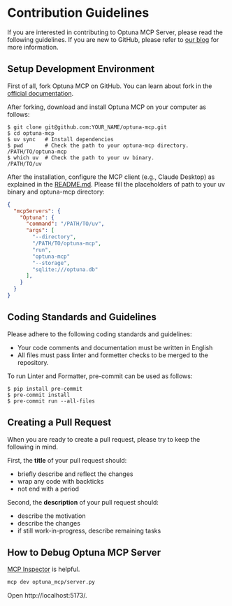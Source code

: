 # Contribution Guidelines

If you are interested in contributing to Optuna MCP Server, please read the following guidelines.
If you are new to GitHub, please refer to [our blog](https://medium.com/optuna/optuna-wants-your-pull-request-ff619572302c) for more information.


## Setup Development Environment

First of all, fork Optuna MCP on GitHub. You can learn about fork in the [official documentation](https://docs.github.com/en/github/getting-started-with-github/fork-a-repo).

After forking, download and install Optuna MCP on your computer as follows:

```
$ git clone git@github.com:YOUR_NAME/optuna-mcp.git
$ cd optuna-mcp
$ uv sync   # Install dependencies
$ pwd       # Check the path to your optuna-mcp directory.
/PATH/TO/optuna-mcp
$ which uv  # Check the path to your uv binary.
/PATH/TO/uv
```

After the installation, configure the MCP client (e.g., Claude Desktop) as explained in the [README.md](README.md#installation).
Please fill the placeholders of path to your uv binary and optuna-mcp directory:

```json
{
  "mcpServers": {
    "Optuna": {
      "command": "/PATH/TO/uv",
      "args": [
        "--directory",
        "/PATH/TO/optuna-mcp",
        "run",
        "optuna-mcp"
        "--storage",
        "sqlite:///optuna.db"
      ],
    }
  }
}
```


## Coding Standards and Guidelines

Please adhere to the following coding standards and guidelines:

- Your code comments and documentation must be written in English
- All files must pass linter and formetter checks to be merged to the repository.

To run Linter and Formatter, pre-commit can be used as follows:

```console
$ pip install pre-commit
$ pre-commit install
$ pre-commit run --all-files
```

## Creating a Pull Request

When you are ready to create a pull request, please try to keep the following in mind.

First, the **title** of your pull request should:

- briefly describe and reflect the changes
- wrap any code with backticks
- not end with a period

Second, the **description** of your pull request should:

- describe the motivation
- describe the changes
- if still work-in-progress, describe remaining tasks


## How to Debug Optuna MCP Server

[MCP Inspector](https://modelcontextprotocol.io/docs/tools/inspector) is helpful.

```sh
mcp dev optuna_mcp/server.py
```

Open http://localhost:5173/.

